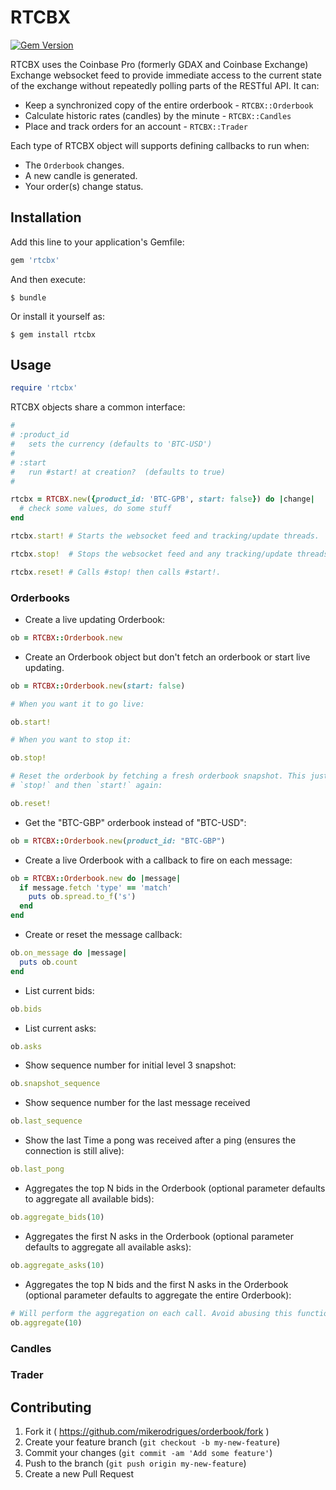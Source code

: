 # RTCBX 
[![Gem Version](https://badge.fury.io/rb/rtcbx.svg)](https://badge.fury.io/rb/rtcbx)

RTCBX uses the Coinbase Pro (formerly GDAX and Coinbase Exchange) Exchange websocket feed to provide immediate access to
the current state of the exchange without repeatedly polling parts of the
RESTful API. It can:
* Keep a synchronized copy of the entire orderbook - `RTCBX::Orderbook`
* Calculate historic rates (candles) by the minute - `RTCBX::Candles`
* Place and track orders for an account - `RTCBX::Trader`

Each type of RTCBX object will supports defining callbacks to run when:
* The `Orderbook` changes.
* A new candle is generated.
* Your order(s) change status.

## Installation

Add this line to your application's Gemfile:

```ruby
gem 'rtcbx'
```

And then execute:

    $ bundle

Or install it yourself as:

    $ gem install rtcbx 

## Usage

```ruby
require 'rtcbx'
```
RTCBX objects share a common interface:
```ruby
#
# :product_id
#   sets the currency (defaults to 'BTC-USD')
#
# :start
#   run #start! at creation?  (defaults to true)
# 

rtcbx = RTCBX.new({product_id: 'BTC-GPB', start: false}) do |change|
  # check some values, do some stuff
end

rtcbx.start! # Starts the websocket feed and tracking/update threads.

rtcbx.stop!  # Stops the websocket feed and any tracking/update threads.

rtcbx.reset! # Calls #stop! then calls #start!.

```



### Orderbooks
* Create a live updating Orderbook:
```ruby
ob = RTCBX::Orderbook.new
```

* Create an Orderbook object but don't fetch an orderbook or start live
  updating.
```ruby
ob = RTCBX::Orderbook.new(start: false)

# When you want it to go live:

ob.start!

# When you want to stop it:

ob.stop!

# Reset the orderbook by fetching a fresh orderbook snapshot. This just calls
# `stop!` and then `start!` again:

ob.reset!
```

* Get the "BTC-GBP" orderbook instead of "BTC-USD":
```ruby
ob = RTCBX::Orderbook.new(product_id: "BTC-GBP")
```

* Create a live Orderbook with a callback to fire on each message:
```ruby
ob = RTCBX::Orderbook.new do |message|
  if message.fetch 'type' == 'match'
    puts ob.spread.to_f('s')
  end
end
```

* Create or reset the message callback:
```ruby
ob.on_message do |message|
  puts ob.count
end
```

* List current bids:
```ruby
ob.bids
```

* List current asks:
```ruby
ob.asks
```

* Show sequence number for initial level 3 snapshot:
```ruby
ob.snapshot_sequence
```

* Show sequence number for the last message received
```ruby
ob.last_sequence
```

* Show the last Time a pong was received after a ping (ensures the connection is
  still alive):
```ruby
ob.last_pong
```

* Aggregates the top N bids in the Orderbook (optional parameter defaults to aggregate all available bids):
```ruby
ob.aggregate_bids(10)
```

* Aggregates the first N asks in the Orderbook (optional parameter defaults to aggregate all available asks):
```ruby
ob.aggregate_asks(10)
```

* Aggregates the top N bids and the first N asks in the Orderbook (optional parameter defaults to aggregate the entire Orderbook):
```ruby
# Will perform the aggregation on each call. Avoid abusing this function since it may degrade performance.
ob.aggregate(10)
```
### Candles
### Trader

## Contributing

1. Fork it ( https://github.com/mikerodrigues/orderbook/fork )
2. Create your feature branch (`git checkout -b my-new-feature`)
3. Commit your changes (`git commit -am 'Add some feature'`)
4. Push to the branch (`git push origin my-new-feature`)
5. Create a new Pull Request
